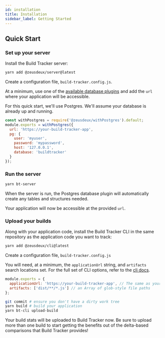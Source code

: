 ```yaml
---
id: installation
title: Installation
sidebar_label: Getting Started
---
```


## Quick Start

### Set up your server

Install the Build Tracker server:

```sh
yarn add @zeusdeux/server@latest
```

Create a configuration file, `build-tracker.config.js`.

At a minimum, use one of the [available database plugins](plugins/plugins) and add the `url` where your application will be accessible.

For this quick start, we'll use Postgres. We'll assume your database is already up and running.

```js
const withPostgres = require('@zeusdeux/withPostgres').default;
module.exports = withPostgres({
  url: 'https://your-build-tracker-app',
  pg: {
    user: 'myuser',
    password: 'mypassword',
    host: '127.0.0.1',
    database: 'buildtracker'
  }
});
```

### Run the server

```sh
yarn bt-server
```

When the server is run, the Postgres database plugin will automatically create any tables and structures needed.

Your application will now be accessible at the provided `url`.

### Upload your builds

Along with your application code, install the Build Tracker CLI in the same repository as the application code you want to track:

```sh
yarn add @zeusdeux/cli@latest
```

Create a configuration file, `build-tracker.config.js`

You will need, at a minimum, the `applicationUrl` string, and `artifacts` search locations set. For the full set of CLI options, refer to the [cli docs](cli).

```js
module.exports = {
  applicationUrl: 'https://your-build-tracker-app', // The same as your server config `url`
  artifacts: ['dist/**/*.js'] // an Array of glob-style file paths
};
```

```sh
git commit # ensure you don't have a dirty work tree
yarn build # build your application
yarn bt-cli upload-build
```

Your build stats will be uploaded to Build Tracker now. Be sure to upload more than one build to start getting the benefits out of the delta-based comparisons that Build Tracker provides!
